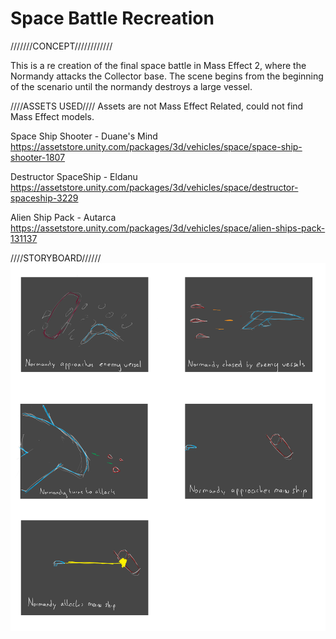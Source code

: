 # Space Battle Recreation

///////CONCEPT////////////

This is a re creation of the final space battle in Mass Effect 2, where the Normandy attacks the Collector base. The scene begins from the beginning of the scenario until the normandy destroys a large vessel.


////ASSETS USED////
Assets are not Mass Effect Related, could not find Mass Effect models.

Space Ship Shooter - Duane's Mind
https://assetstore.unity.com/packages/3d/vehicles/space/space-ship-shooter-1807

Destructor SpaceShip - Eldanu
https://assetstore.unity.com/packages/3d/vehicles/space/destructor-spaceship-3229

Alien Ship Pack - Autarca
https://assetstore.unity.com/packages/3d/vehicles/space/alien-ships-pack-131137


////STORYBOARD//////
 ![GitHub Logo](https://github.com/EdBanger0123/Space-Battle-Recreation/blob/master/Space%20Battle%20Sketch.png)

